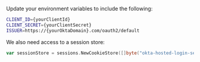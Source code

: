 Update your environment variables to include the following:

```bash
CLIENT_ID={yourClientId}
CLIENT_SECRET={yourClientSecret}
ISSUER=https://{yourOktaDomain}.com/oauth2/default
```


We also need access to a session store:
```go
var sessionStore = sessions.NewCookieStore([]byte("okta-hosted-login-session-store"))
```
